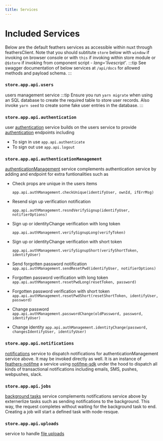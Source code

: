 ```yaml
---
title: Services
---
```


# Included Services
Below are the default feathers services as accessible within nuxt through feathersClient. Note that you should subtitute `store` below with `window` if invoking on browser console or with `this` if invoking within store module or `@$store` if invoking from component script - *lang='livescript'*.
:::tip
See swagger documentation of below services at `/api/docs` for allowed methods and payload schema.
:::

### `store.app.api.users` 
users management service
:::tip
Ensure you run `yarn migrate` when using an SQL database to create the required table to store user records. Also invoke `yarn seed` to create some fake user entries in the database.
:::


### `store.app.api.authentication` 
user [authentication](guide/authentication) service builds on the users service to provide [authentication](/guide/authentication) endpoints including 
- To sign in use `app.api.authenticate`
- To sign out use `app.api.logout`

### `store.app.api.authenticationManagement` 
[authenticationManagement](guide/authentication) service complements authentication service by adding and endpoint for extra funtionalities such as
- Check props are unique in the users items 

  `app.api.authManagement.checkUnique(identifyUser, ownId, ifErrMsg)`

- Resend sign up verification notification 

  `app.api.authManagement.resndVerifySignup(identifyUser, notifierOptions)`

- Sign up or identityChange verification with long token 

  `app.api.authManagement.verifySignupLong(verifyToken)`

- Sign up or identityChange verification with short token 

  `app.api.authManagement.verifySignupShort(verifyShortToken, identifyUser)`

- Send forgotten password notification 
  `app.api.authManagement.sendResetPwd(identifyUser, notifierOptions)`

- Forgotten password verification with long token 
  `app.api.authManagement.resetPwdLong(resetToken, password)`

- Forgotten password verification with short token 
  `app.api.authManagement.resetPwdShort(resetShortToken, identifyUser, password)`

- Change password 
  `app.api.authManagement.passwordChange(oldPassword, password, identifyUser)`

- Change identity 
  `app.api.authManagement.identityChange(password, changesIdentifyUser, identifyUser)`

### `store.app.api.notifications` 
[notifications](guide/notifications) service to dispatch notifications for authenticationManagement service above. It may be invoked directly as well. It is an instance of [feathers-notifme](https://github.com/feathers-nuxt/feathers-notifme) a service using [notifme-sdk](http://notifme-sdk)  under the hood to dispatch all kinds of transactional notifications including emails, SMS, pushes, webpushes, slack.

### `store.app.api.jobs` 
 [background tasks](guide/tasks) service complements notifications service above by externerlize tasks such as sending notifications to the background. This way, the request completes without waiting for the background task to end. Creating a job will start a defined task with node-resque.

### `store.app.api.uploads` 
service to handle [file uploads](guide/tasks)

